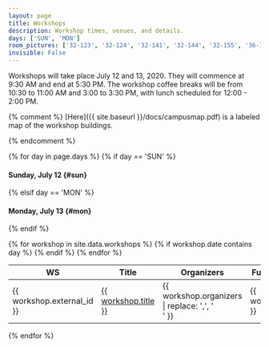 ```yaml
---
layout: page
title: Workshops
description: Workshop times, venues, and details.
days: ['SUN', 'MON']
room_pictures: ['32-123', '32-124', '32-141', '32-144', '32-155', '36-112', '36-144', '36-153', '36-155', '36-156', '34-101', '34-301', '34-302']
invisible: False
---
```



Workshops will take place July 12 and 13, 2020.
They will commence at 9:30 AM and end at 5:30 PM.
The workshop coffee breaks will be from 10:30 to 11:00 AM and 3:00 to 3:30 PM, with lunch scheduled for 12:00 - 2:00 PM.

{% comment %}
[Here]({{ site.baseurl }}/docs/campusmap.pdf) is a labeled map of the workshop buildings.

{% endcomment %}

{% for day in page.days %}
{% if day == 'SUN' %}
#### Sunday, July 12  {#sun}
{% elsif day == 'MON' %}
#### Monday, July 13    {#mon}
{% endif %}


<table class="table table-striped table-workshop">
  <thead>
    <tr>
      <th width="15%" align="center">WS</th>
      <th width="36%">Title</th>
      <th width="30%">Organizers</th>
      <th width="20%">Full/Half Day</th>
    </tr>
  </thead>
  <tbody>
    {% for workshop in site.data.workshops %}
    {% if workshop.date contains day %}
    <tr>
      <td>{{ workshop.external_id }}</td>
      <td>
        <a href="{{ workshop.url }}">
          {{ workshop.title }}
        </a>
      </td>
      <td>
        {{ workshop.organizers | replace: ',', '<br/>' }}
      </td>
      <td> {{ workshop.day }} </td>          
    </tr>
    {% endif %}
    {% endfor %}
  </tbody>
</table>
{% endfor %}

